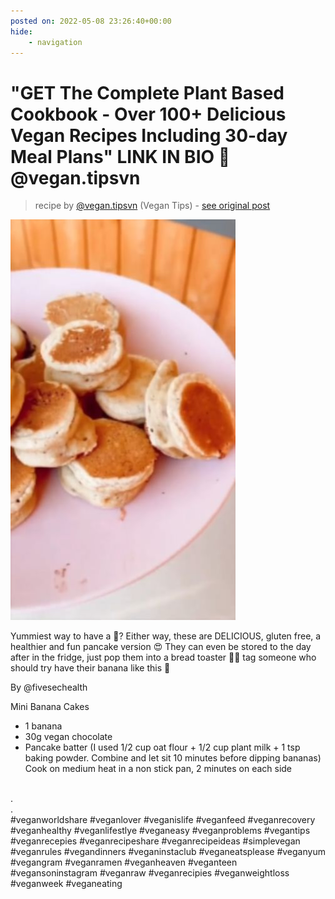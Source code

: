 ```yaml
---
posted on: 2022-05-08 23:26:40+00:00
hide:
    - navigation
---
```


# "GET The Complete Plant Based Cookbook - Over 100+ Delicious Vegan Recipes Including 30-day Meal Plans" LINK IN BIO 🔗 @vegan.tipsvn 

> recipe by [@vegan.tipsvn](https://www.instagram.com/vegan.tipsvn/) 
(Vegan Tips) - [see original post](https://instagram.com/p/CdUMGwzLEfU)

![](../img/vegan.tipsvn_08-05-2022_2305.png)

  
Yummiest way to have a 🍌? Either way, these are DELICIOUS, gluten free, a healthier and fun pancake version 😍 They can even be stored to the day after in the fridge, just pop them into a bread toaster 👍🏽 tag someone who should try have their banana like this 🍌  
  
By @fivesechealth  
  
Mini Banana Cakes  
  
- 1 banana  
- 30g vegan chocolate  
- Pancake batter (I used 1/2 cup oat flour + 1/2 cup plant milk + 1 tsp baking powder. Combine and let sit 10 minutes before dipping bananas)  
Cook on medium heat in a non stick pan, 2 minutes on each side  
⁣  
  
.  
.  
\#veganworldshare \#veganlover \#veganislife \#veganfeed \#veganrecovery \#veganhealthy \#veganlifestlye \#veganeasy \#veganproblems \#vegantips \#veganrecepies \#veganrecipeshare \#veganrecipeideas \#simplevegan \#veganrules \#vegandinners \#veganinstaclub \#veganeatsplease \#veganyum \#vegangram \#veganramen \#veganheaven \#veganteen \#vegansoninstagram \#veganraw \#veganrecipies \#veganweightloss \#veganweek \#veganeating   